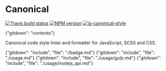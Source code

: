 # Canonical

[![Travis build status](http://img.shields.io/travis/gajus/canonical/master.svg?style=flat)](https://travis-ci.org/gajus/canonical)
[![NPM version](http://img.shields.io/npm/v/canonical.svg?style=flat)](https://www.npmjs.com/package/canonical)
[![js-canonical-style](https://img.shields.io/badge/code%20style-canonical-brightgreen.svg?style=flat)](https://github.com/gajus/canonical)

{"gitdown": "contents"}

Canonical code style linter and formatter for JavaScript, SCSS and CSS.

{"gitdown": "include", "file": "./badge.md"}
{"gitdown": "include", "file": "./usage.md"}
{"gitdown": "include", "file": "./usage/gulp.md"}
{"gitdown": "include", "file": "./usage/nodejs_api.md"}
